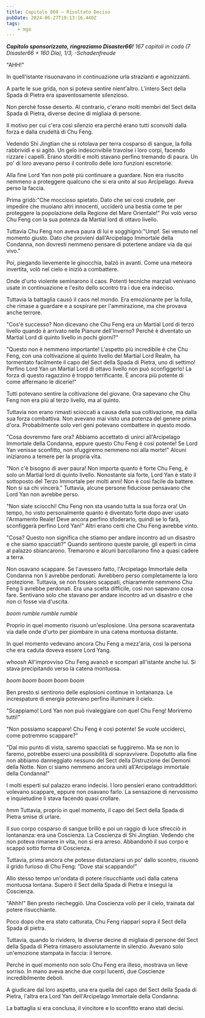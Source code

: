 ```yaml
---
title: Capitolo 869 – Risultato Deciso
pubDate: 2024-06-27T19:13:16.440Z
tags:
    - mga
---
```



<em><strong>Capitolo sponsorizzato, ringraziamo Disaster66!</strong>
167 capitoli in coda (7 Disaster66 + 160 Dio), 1/3,
-Schadenfreude</em>


"AHH!"


In quell'istante risuonavano in continuazione urla strazianti e agonizzanti.


A parte le sue grida, non si poteva sentire nient'altro. L'intero Sect della Spada di Pietra era spaventosamente silenzioso.


Non perché fosse deserto. Al contrario, c'erano molti membri del Sect della Spada di Pietra, diverse decine di migliaia di persone.


Il motivo per cui c'era così silenzio era perché erano tutti sconvolti dalla forza e dalla crudeltà di Chu Feng.


Vedendo Shi Jingtian che si rotolava per terra cosparso di sangue, la folla rabbrividì e si agitò. Un gelo indescrivibile travolse i loro corpi, facendo rizzare i capelli. Erano storditi e molti stavano perfino tremando di paura. Un po' di loro avevano perso il controllo delle loro funzioni escretorie.


Alla fine Lord Yan non poté più continuare a guardare. Non era riuscito nemmeno a proteggere qualcuno che si era unito al suo Arcipelago. Aveva perso la faccia.


Prima gridò:"Che moccioso spietato. Dato che sei così crudele, per impedire che muoiano altri innocenti, ucciderò una bestia come te per proteggere la popolazione della Regione del Mare Orientale!" Poi volò verso Chu Feng con la sua potenza da Martial lord di ottavo livello.


Tuttavia Chu Feng non aveva paura di lui e sogghignò:"Umpf. Sei venuto nel momento giusto. Dato che provieni dall'Arcipelago Immortale della Condanna, non dovresti nemmeno pensare di potertene andare via da qui vivo."


Poi, piegando lievemente le ginocchia, balzò in avanti. Come una meteora invertita, volò nel cielo e iniziò a combattere.


Onde d'urto violente seminarono il caos. Potenti tecniche marziali venivano usate in continuazione e l'esito dello scontro tra i due era indeciso.


Tuttavia la battaglia causò il caos nel mondo. Era emozionante per la folla, che rimase a guardare e a sospirare per l'ammirazione, ma che provava anche terrore.


"Cos'è successo? Non dicevano che Chu Feng era un Martial Lord di terzo livello quando è arrivato nelle Pianure dell'Inverno? Perché è diventato un Martial Lord di quinto livello in pochi giorni?"


"Questo non è nemmeno importante! L'aspetto più incredibile è che Chu Feng, con una coltivazione al quinto livello del Martial Lord Realm, ha tormentato facilmente il capo del Sect della Spada di Pietra, uno di settimo! Perfino Lord Yan un Martial Lord di ottavo livello non può sconfiggerlo! La forza di questo ragazzino è troppo terrificante. È ancora più potente di come affermano le dicerie!"


Tutti potevano sentire la coltivazione del giovane. Ora sapevano che Chu Feng non era più al terzo livello, ma al quinto.


Tuttavia non erano rimasti scioccati a causa della sua coltivazione, ma dalla sua forza combattiva. Non avevano mai visto una potenza del genere prima d'ora. Probabilmente solo veri geni potevano combattere in questo modo.


"Cosa dovremmo fare ora? Abbiamo accettato di unirci all'Arcipelago Immortale della Condanna, eppure questo Chu Feng è così potente! Se Lord Yan venisse sconfitto, non sfuggiremo nemmeno noi alla morte!" Alcuni iniziarono a temere per la propria vita.


"Non c'è bisogno di aver paura! Non importa quanto è forte Chu Feng, è solo un Martial lord di quinto livello. Nonostante sia forte, Lord Yan è stato il sottoposto del Terzo Immortale per molti anni! Non è così facile da battere. Non si sa chi vincerà." Tuttavia, alcune persone fiduciose pensavano che Lord Yan non avrebbe perso.


"Non siate sciocchi! Chu Feng non sta usando tutta la sua forza ora! Un tempo, ho visto personalmente quanto è diventato forte dopo aver usato l'Armamento Reale! Deve ancora perfino sfoderarlo, quindi se lo farà, sconfiggerà perfino Lord Yan!" Altri erano certi che Chu Feng avrebbe vinto.


"Cosa? Questo non significa che stiamo per andare incontro ad un disastro e che siamo spacciati?" Quando sentirono queste parole, gli esperti in cima al palazzo sbiancarono. Tremarono e alcuni barcollarono fino a quasi cadere a terra.


Non osavano scappare. Se l'avessero fatto, l'Arcipelago Immortale della Condanna non li avrebbe perdonati. Avrebbero perso completamente la loro protezione. Tuttavia, se non fossero scappati, chiaramente nemmeno Chu Feng li avrebbe perdonati. Era una scelta difficile, così non sapevano cosa fare. Sentivano solo che stavano per andare incontro ad un disastro e che non ci fosse via d'uscita.


*boom rumble rumble rumble*


Proprio in quel momento risuonò un'esplosione. Una persona scaraventata via dalle onde d'urto per piombare in una catena montuosa distante.


In quel momento vedevano ancora Chu Feng a mezz'aria, così la persona che era caduta doveva essere Lord Yang.


*whoosh* All'improvviso Chu Feng avanzò e scomparì all'istante anche lui. Si stava precipitando verso la catena montuosa.


*boom boom boom boom boom*


Ben presto si sentirono delle esplosioni continue in lontananza. Le increspature di energia potevano perfino illuminare il cielo.


"Scappiamo! Lord Yan non può rivaleggiare con quel Chu Feng! Moriremo tutti!"


"Non possiamo scappare! Chu Feng è così potente! Se vuole ucciderci, come potremmo scappare?"


"Dal mio punto di vista, saremo spacciati se fuggiremo. Ma se non lo faremo, potrebbe esserci una possibilità di sopravvivere. Dopotutto alla fine non abbiamo danneggiato nessuno del Sect della Distruzione dei Demoni della Notte. Non ci siamo nemmeno ancora uniti all'Arcipelago immortale della Condanna!"


I molti esperti sul palazzo erano indecisi. I loro pensieri erano contraddittori: volevano scappare, eppure non osavano farlo. La sensazione di nervosismo e inquietudine li stava facendo quasi crollare.


*hmm* Tuttavia, proprio in quel momento, il capo del Sect della Spada di Pietra smise di urlare.


Il suo corpo cosparso di sangue brillò e poi un raggio di luce sfrecciò in lontananza: era una Coscienza. La Coscienza di Shi Jingtian. Vedendo che non poteva rimanere in vita, non si era arreso. Abbandonò il suo corpo e scappò sotto forma di Coscienza.


Tuttavia, prima ancora che potesse distanziarsi un po' dallo scontro, risuonò il grido furioso di Chu Feng: "Dove stai scappando!"


Allo stesso tempo un'ondata di potere risucchiante uscì dalla catena montuosa lontana. Superò il Sect della Spada di Pietra e inseguì la Coscienza.


"Ahhh!" Ben presto riecheggiò. Una Coscienza volò per il cielo, trainata dal potere risucchiante.


Poco dopo che era stato catturata, Chu Feng riapparì sopra il Sect della Spada di pietra.


Tuttavia, quando lo rividero, le diverse decine di migliaia di persone del Sect della Spada di Pietra rimasero assolutamente in silenzio. Avevano solo un'emozione stampata in faccia: il terrore.


Perché in quel momento non solo Chu Feng era illeso, mostrava un lieve sorriso. In mano aveva anche due corpi lucenti, due Coscienze incredibilmente deboli.


A giudicare dal loro aspetto, una era quella del capo del Sect della Spada di Pietra, l'altra era Lord Yan dell'Arcipelago Immortale della Condanna.


La battaglia si era conclusa, il vincitore e lo sconfitto erano stati decisi.
                                


                                



